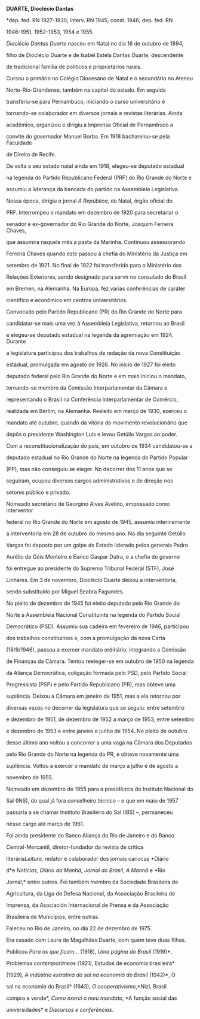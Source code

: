 **DUARTE, Dioclécio Dantas**



\*dep. fed. RN 1927-1930; interv. RN 1945; const. 1946; dep. fed. RN

1946-1951, 1952-1953, 1954 e 1955.



*Dioclécio Dantas Duarte* nasceu em Natal no dia 16 de outubro de 1894,

filho de Dioclécio Duarte e de Isabel Estela Dantas Duarte, descendente

de tradicional família de políticos e proprietários rurais.



Cursou o primário no Colégio Diocesano de Natal e o secundário no Ateneu

Norte-Rio-Grandense, também na capital do estado. Em seguida

transferiu-se para Pernambuco, iniciando o curso universitário e

tornando-se colaborador em diversos jornais e revistas literárias. Ainda

acadêmico, organizou e dirigiu a Imprensa Oficial de Pernambuco a

convite do governador Manuel Borba. Em 1918 bacharelou-se pela Faculdade

de Direito de Recife.



De volta a seu estado natal ainda em 1918, elegeu-se deputado estadual

na legenda do Partido Republicano Federal (PRF) do Rio Grande do Norte e

assumiu a liderança da bancada do partido na Assembleia Legislativa.

Nessa época, dirigiu o jornal *A República*, de Natal, órgão oficial do

PRF. Interrompeu o mandato em dezembro de 1920 para secretariar o

senador e ex-governador do Rio Grande do Norte, Joaquim Ferreira Chaves,

que assumira naquele mês a pasta da Marinha. Continuou assessorando

Ferreira Chaves quando este passou à chefia do Ministério da Justiça em

setembro de 1921. No final de 1922 foi transferido para o Ministério das

Relações Exteriores, sendo designado para servir no consulado do Brasil

em Bremen, na Alemanha. Na Europa, fez várias conferências de caráter

científico e econômico em centros universitários.



Convocado pelo Partido Republicano (PR) do Rio Grande do Norte para

candidatar-se mais uma vez à Assembleia Legislativa, retornou ao Brasil

e elegeu-se deputado estadual na legenda da agremiação em 1924. Durante

a legislatura participou dos trabalhos de redação da nova Constituição

estadual, promulgada em agosto de 1926. No início de 1927 foi eleito

deputado federal pelo Rio Grande do Norte e em maio iniciou o mandato,

tornando-se membro da Comissão Interparlamentar da Câmara e

representando o Brasil na Conferência Interparlamentar de Comércio,

realizada em Berlim, na Alemanha. Reeleito em março de 1930, exerceu o

mandato até outubro, quando da vitória do movimento revolucionário que

depôs o presidente Washington Luís e levou Getúlio Vargas ao poder.



Com a reconstitucionalização do país, em outubro de 1934 candidatou-se a

deputado estadual no Rio Grande do Norte na legenda do Partido Popular

(PP), mas não conseguiu se eleger. No decorrer dos 11 anos que se

seguiram, ocupou diversos cargos administrativos e de direção nos

setores público e privado.



Nomeado secretário de Georgino Alves Avelino, empossado como interventor

federal no Rio Grande do Norte em agosto de 1945, assumiu interinamente

a interventoria em 28 de outubro do mesmo ano. No dia seguinte Getúlio

Vargas foi deposto por um golpe de Estado liderado pelos generais Pedro

Aurélio de Góis Monteiro e Eurico Gaspar Dutra, e a chefia do governo

foi entregue ao presidente do Supremo Tribunal Federal (STF), José

Linhares. Em 3 de novembro, Dioclécio Duarte deixou a interventoria,

sendo substituído por Miguel Seabra Fagundes.



No pleito de dezembro de 1945 foi eleito deputado pelo Rio Grande do

Norte à Assembleia Nacional Constituinte na legenda do Partido Social

Democrático (PSD). Assumiu sua cadeira em fevereiro de 1946, participou

dos trabalhos constituintes e, com a promulgação da nova Carta

(18/9/1946), passou a exercer mandato ordinário, integrando a Comissão

de Finanças da Câmara. Tentou reeleger-se em outubro de 1950 na legenda

da Aliança Democrática, coligação formada pelo PSD, pelo Partido Social

Progressista (PSP) e pelo Partido Republicano (PR), mas obteve uma

suplência. Deixou a Câmara em janeiro de 1951, mas a ela retornou por

diversas vezes no decorrer da legislatura que se seguiu: entre setembro

e dezembro de 1951, de dezembro de 1952 a março de 1953, entre setembro

e dezembro de 1953 e entre janeiro e junho de 1954. No pleito de outubro

desse último ano voltou a concorrer a uma vaga na Câmara dos Deputados

pelo Rio Grande do Norte na legenda do PR, e obteve novamente uma

suplência. Voltou a exercer o mandato de março a julho e de agosto a

novembro de 1955.



Nomeado em dezembro de 1955 para a presidência do Instituto Nacional do

Sal (INS), do qual já fora conselheiro técnico – e que em maio de 1957

passaria a se chamar Instituto Brasileiro do Sal (IBS) –, permaneceu

nesse cargo até março de 1961.



Foi ainda presidente do Banco Aliança do Rio de Janeiro e do Banco

Central-Mercantil, diretor-fundador da revista de crítica

literária*Leitura,* redator e colaborador dos jornais cariocas *Diário

d*e *Notícias, Diário da Manhã, Jornal do Brasil*, *A Manhã* e *Rio

Jornal,* entre outros. Foi também membro da Sociedade Brasileira de

Agricultura, da Liga de Defesa Nacional, da Associação Brasileira de

Imprensa, da Asociación Internacional de Prensa e da Associação

Brasileira de Municípios, entre outras.



Faleceu no Rio de Janeiro, no dia 22 de dezembro de 1975.



Era casado com Laura de Magalhães Duarte, com quem teve duas filhas.



Publicou *Para os que ficam*… (1918), *Uma página do Brasil* (1919)*,

Problema*s *contemporâneos* (1921)*, Estudos de economia brasileira*

(1929)*, A indústria extrativa do sal na economia do Brasil* (1942)*, O

sal na economia do Brasil* (1943)*, O cooperativismo*,*Nizi, Brasil

compra e vende*, *Como exerci o meu mandato*, *A função social das

universidades* e *Discursos e conferências*.



